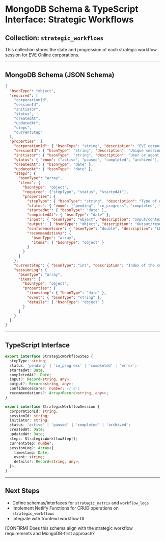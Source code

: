 # MongoDB Schema & TypeScript Interface: Strategic Workflows

## Collection: `strategic_workflows`

This collection stores the state and progression of each strategic workflow session for EVE Online corporations.

---

## MongoDB Schema (JSON Schema)

```json
{
  "bsonType": "object",
  "required": [
    "corporationId",
    "sessionId",
    "initiator",
    "status",
    "createdAt",
    "updatedAt",
    "steps",
    "currentStep"
  ],
  "properties": {
    "corporationId": { "bsonType": "string", "description": "EVE corporation ID" },
    "sessionId": { "bsonType": "string", "description": "Unique session identifier" },
    "initiator": { "bsonType": "string", "description": "User or agent who started the session" },
    "status": { "enum": ["active", "paused", "completed", "archived"], "description": "Workflow session status" },
    "createdAt": { "bsonType": "date" },
    "updatedAt": { "bsonType": "date" },
    "steps": {
      "bsonType": "array",
      "items": {
        "bsonType": "object",
        "required": ["stepType", "status", "startedAt"],
        "properties": {
          "stepType": { "bsonType": "string", "description": "Type of workflow step" },
          "status": { "enum": ["pending", "in_progress", "completed", "error"], "description": "Step status" },
          "startedAt": { "bsonType": "date" },
          "completedAt": { "bsonType": "date" },
          "input": { "bsonType": "object", "description": "Input/context for the step" },
          "output": { "bsonType": "object", "description": "Output/result for the step" },
          "confidenceScore": { "bsonType": "double", "description": "LLM confidence score (0-1)" },
          "recommendations": {
            "bsonType": "array",
            "items": { "bsonType": "object" }
          }
        }
      }
    },
    "currentStep": { "bsonType": "int", "description": "Index of the current step in the steps array" },
    "sessionLog": {
      "bsonType": "array",
      "items": {
        "bsonType": "object",
        "properties": {
          "timestamp": { "bsonType": "date" },
          "event": { "bsonType": "string" },
          "details": { "bsonType": "object" }
        }
      }
    }
  }
}
```

---

## TypeScript Interface

```ts
export interface StrategicWorkflowStep {
  stepType: string;
  status: 'pending' | 'in_progress' | 'completed' | 'error';
  startedAt: Date;
  completedAt?: Date;
  input?: Record<string, any>;
  output?: Record<string, any>;
  confidenceScore?: number; // 0-1
  recommendations?: Array<Record<string, any>>;
}

export interface StrategicWorkflowSession {
  corporationId: string;
  sessionId: string;
  initiator: string;
  status: 'active' | 'paused' | 'completed' | 'archived';
  createdAt: Date;
  updatedAt: Date;
  steps: StrategicWorkflowStep[];
  currentStep: number;
  sessionLog?: Array<{
    timestamp: Date;
    event: string;
    details?: Record<string, any>;
  }>;
}
```

---

## Next Steps

- Define schemas/interfaces for `strategic_matrix` and `workflow_logs`
- Implement Netlify Functions for CRUD operations on `strategic_workflows`
- Integrate with frontend workflow UI

[CONFIRM] Does this schema align with the strategic workflow requirements and MongoDB-first approach?